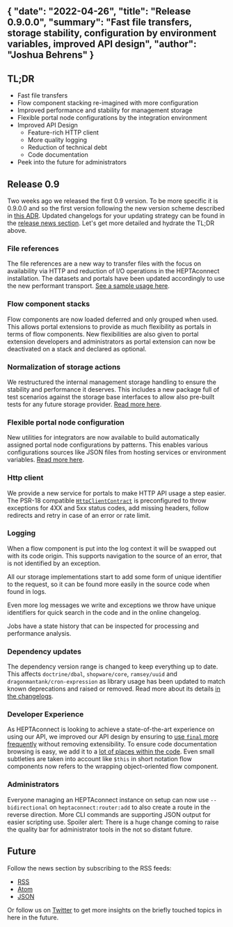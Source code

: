 {
    "date": "2022-04-26",
    "title": "Release 0.9.0.0",
    "summary": "Fast file transfers, storage stability, configuration by environment variables, improved API design",
    "author": "Joshua Behrens"
}
---

## TL;DR

- Fast file transfers
- Flow component stacking re-imagined with more configuration
- Improved performance and stability for management storage
- Flexible portal node configurations by the integration environment
- Improved API Design
    - Feature-rich HTTP client
    - More quality logging
    - Reduction of technical debt
    - Code documentation
- Peek into the future for administrators


## Release 0.9

Two weeks ago we released the first 0.9 version.
To be more specific it is 0.9.0.0 and so the first version following the new version scheme described in [this ADR](https://heptaconnect.io/reference/adr/2022-01-24-semver-with-generation-version/).
Updated changelogs for your updating strategy can be found in the [release news section](https://heptaconnect.io/releases/).
Let's get more detailed and hydrate the TL;DR above.


### File references

The file references are a new way to transfer files with the focus on availability via HTTP and reduction of I/O operations in the HEPTAconnect installation.
The datasets and portals have been updated accordingly to use the new performant transport.
[See a sample usage here](https://heptaconnect.io/guides/portal-developer/patterns/transfer-file-reference-by-public-url/).


### Flow component stacks

Flow components are now loaded deferred and only grouped when used.
This allows portal extensions to provide as much flexibility as portals in terms of flow components.
New flexibilities are also given to portal extension developers and administrators as portal extension can now be deactivated on a stack and declared as optional.


### Normalization of storage actions

We restructured the internal management storage handling to ensure the stability and performance it deserves.
This includes a new package full of test scenarios against the storage base interfaces to allow also pre-built tests for any future storage provider.
[Read more here](https://heptaconnect.io/reference/adr/2021-09-25-optimized-storage-actions/).


### Flexible portal node configuration

New utilities for integrators are now available to build automatically assigned portal node configurations by patterns.
This enables various configurations sources like JSON files from hosting services or environment variables.
[Read more here](https://heptaconnect.io/guides/integrator/portal-node-configuration/).


### Http client

We provide a new service for portals to make HTTP API usage a step easier.
The PSR-18 compatible [`HttpClientContract`](https://heptaconnect.io/reference/portal-developer/service/http-client-contract/) is preconfigured to throw exceptions for 4XX and 5xx status codes, add missing headers, follow redirects and retry in case of an error or rate limit.


### Logging

When a flow component is put into the log context it will be swapped out with its code origin.
This supports navigation to the source of an error, that is not identified by an exception.

All our storage implementations start to add some form of unique identifier to the request, so it can be found more easily in the source code when found in logs.

Even more log messages we write and exceptions we throw have unique identifiers for quick search in the code and in the online changelog.

Jobs have a state history that can be inspected for processing and performance analysis.


### Dependency updates

The dependency version range is changed to keep everything up to date.
This affects `doctrine/dbal`, `shopware/core`, `ramsey/uuid` and `dragonmantank/cron-expression` as library usage has been updated to match known deprecations and raised or removed.
Read more about its details [in the changelogs](https://heptaconnect.io/releases/).


### Developer Experience

As HEPTAconnect is looking to achieve a state-of-the-art experience on using our API, we improved our API design by ensuring to [use `final` more frequently](https://heptaconnect.io/reference/adr/2022-03-02-final-classes/) without removing extensibility.
To ensure code documentation browsing is easy, we add it to a [lot of places within the code](https://heptaconnect.io/reference/adr/2022-01-05-code-documentation/). 
Even small subtleties are taken into account like `$this` in short notation flow components now refers to the wrapping object-oriented flow component.


### Administrators

Everyone managing an HEPTAconnect instance on setup can now use `--bidirectional` on `heptaconnect:router:add` to also create a route in the reverse direction.
More CLI commands are supporting JSON output for easier scripting use.
Spoiler alert: There is a huge change coming to raise the quality bar for administrator tools in the not so distant future.


## Future

Follow the news section by subscribing to the RSS feeds:

* [RSS](https://heptaconnect.io/news/rss2.xml)
* [Atom](https://heptaconnect.io/news/atom1.xml)
* [JSON](https://heptaconnect.io/news/json1.json)

Or follow us on [Twitter](https://twitter.com/heptacom_gmbh) to get more insights on the briefly touched topics in here in the future.
